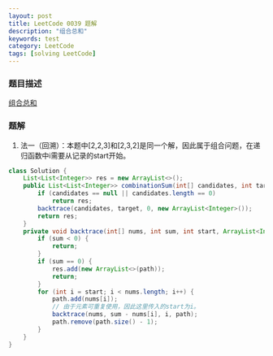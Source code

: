 ```yaml
---
layout: post
title: LeetCode 0039 题解
description: "组合总和"
keywords: test
category: LeetCode
tags: [solving LeetCode]
---
```


### 题目描述
[组合总和](https://leetcode-cn.com/problems/combination-sum/)

### 题解
1. 法一（回溯）：本题中[2,2,3]和[2,3,2]是同一个解，因此属于组合问题，在递归函数中i需要从记录的start开始。
```java
class Solution {
    List<List<Integer>> res = new ArrayList<>();
    public List<List<Integer>> combinationSum(int[] candidates, int target) {
        if (candidates == null || candidates.length == 0)
            return res;
        backtrace(candidates, target, 0, new ArrayList<Integer>());
        return res;
    }
    private void backtrace(int[] nums, int sum, int start, ArrayList<Integer> path) {
        if (sum < 0) {
            return;
        }
        if (sum == 0) {
            res.add(new ArrayList<>(path));
            return;
        }
        for (int i = start; i < nums.length; i++) {
            path.add(nums[i]);
            // 由于元素可重复使用，因此这里传入的start为i。
            backtrace(nums, sum - nums[i], i, path);
            path.remove(path.size() - 1);
        }
    }
}
```